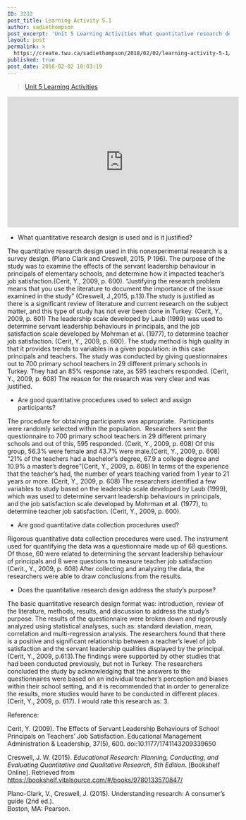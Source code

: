 ```yaml
---
ID: 3232
post_title: Learning Activity 5.1
author: sadiethompson
post_excerpt: 'Unit 5 Learning Activities What quantitative research design is used and is it justified? The quantitative research design used in this nonexperimental research is a survey design. (Plano Clark and Creswell, 2015, P 196). The purpose of the study was to examine the effects of the servant leadership behaviour in principals of elementary schools, and &hellip; <p><a href="https://create.twu.ca/sadiethompson/2018/02/02/learning-activity-5-1/">Continue reading<span> "Learning Activity 5.1"</span></a></p>'
layout: post
permalink: >
  https://create.twu.ca/sadiethompson/2018/02/02/learning-activity-5-1/
published: true
post_date: 2018-02-02 10:03:19
---
```

<blockquote class="wp-embedded-content" data-secret="dy7NrPyVjk"><a href="https://create.twu.ca/ldrs591-sp18/unit-5-learning-activities/">Unit 5 Learning Activities</a></p></blockquote>



<iframe class="wp-embedded-content" sandbox="allow-scripts" security="restricted" src="https://create.twu.ca/ldrs591-sp18/unit-5-learning-activities/embed/#?secret=dy7NrPyVjk" data-secret="dy7NrPyVjk" width="525" height="296" title="&#8220;Unit 5 Learning Activities&#8221; &#8212; Leadership 591: Scholarly Inquiry" frameborder="0" marginwidth="0" marginheight="0" scrolling="no"></iframe>

<ul>
<li style="font-weight: 400"><span style="font-weight: 400">What quantitative research design is used and is it justified?</span></li>
</ul>

<span style="font-weight: 400">The quantitative research design used in this nonexperimental research is a survey design. (Plano Clark and Creswell, 2015, P 196). The purpose of the study was to examine the effects of the servant leadership behaviour in principals of elementary schools, and determine how it impacted teacher’s job satisfaction.(Cerit, Y., 2009, p. 600). “</span><span style="font-weight: 400">Justifying the research problem means that you use the literature to document the importance of the issue examined in the study” (Creswell, J.,2015, p.13).</span><span style="font-weight: 400">The study is justified as there is a significant review of literature and current research on the subject matter, and this type of study has not ever been done in Turkey. (Cerit, Y., 2009, p. 601) The leadership scale developed by Laub (1999) was used to determine servant leadership behaviours in principals, and the job satisfaction scale developed by Mohrman et al. (1977), to determine teacher job satisfaction. (Cerit, Y., 2009, p. 600). The study method is high quality in that it provides trends to variables in a given population: in this case principals and teachers. The study was conducted by giving questionnaires out to 700 primary school teachers in 29 different primary schools in Turkey. They had an 85% response rate, as 595 teachers responded. (Cerit, Y., 2009, p. 608) The reason for the research was very clear and was justified.</span>

<ul>
<li style="font-weight: 400"><span style="font-weight: 400">Are good quantitative procedures used to select and assign participants?</span></li>
</ul>

<span style="font-weight: 400">The procedure for obtaining participants was appropriate.  Participants were randomly selected within the population.  Researchers sent the questionnaire to 700 primary school teachers in 29 different primary schools and out of this, 595 responded. (Cerit, Y., 2009, p. 608) Of this group, 56.3% were female and 43.7% were male.(Cerit, Y., 2009, p. 608) “21% of the teachers had a bachelor’s degree, 67.9 a college degree and 10.9% a master’s degree”(Cerit, Y., 2009, p. 608) In terms of the experience that the teacher’s had, the number of years teaching varied from 1 year to 21 years or more. (Cerit, Y., 2009, p. 608) The researchers identified a few variables to study based on the leadership scale developed by Laub (1999), which was used to determine servant leadership behaviours in principals, and the job satisfaction scale developed by Mohrman et al. (1977), to determine teacher job satisfaction. (Cerit, Y., 2009, p. 600). </span>

<ul>
<li style="font-weight: 400"><span style="font-weight: 400">Are good quantitative data collection procedures used?</span></li>
</ul>

<span style="font-weight: 400">Rigorous quantitative data collection procedures were used. The instrument used for quantifying the data was a questionnaire made up of 68 questions. Of those, 60 were related to determining the servant leadership behaviour of principals and 8 were questions to measure teacher job satisfaction (Cerit., Y., 2009, p. 608) After collecting and analyzing the data, the researchers were able to draw conclusions from the results. </span>

<ul>
<li style="font-weight: 400"><span style="font-weight: 400">Does the quantitative research design address the study’s purpose?</span></li>
</ul>

<span style="font-weight: 400">The basic quantitative research design format was: </span><span style="font-weight: 400">introduction, review of the literature, methods, results, and discussion to address the study’s purpose. </span><span style="font-weight: 400">The results of the questionnaire were broken down and rigorously analyzed using statistical analyses, such as: standard deviation, mean, correlation and multi-regression analysis. The researchers found that there is a positive and significant relationship between a teacher’s level of job satisfaction and the servant leadership qualities displayed by the principal. (Cerit, Y., 2009, p.613).The findings were supported by other studies that had been conducted previously, but not in Turkey. The researchers concluded the study by acknowledging that the answers to the questionnaires were based on an individual teacher’s perception and biases within their school setting, and it is recommended that in order to generalize the results, more studies would have to be conducted in different places. (Cerit, Y., 2009, p. 617). I would rate this research as: 3.</span>

<span style="font-weight: 400">Reference:</span>

<span style="font-weight: 400">Cerit, Y. (2009). The Effects of Servant Leadership Behaviours of School Principals on Teachers&#8217; Job Satisfaction. Educational Management Administration &amp; Leadership, 37(5), 600. doi:10.1177/1741143209339650</span>

<span style="font-weight: 400">Creswell, J. W. (2015). </span><i><span style="font-weight: 400">Educational Research: Planning, Conducting, and Evaluating Quantitative and Qualitative Research, 5th Edition</span></i><span style="font-weight: 400">. [Bookshelf Online]. Retrieved from https://bookshelf.vitalsource.com/#/books/9780133570847/</span>

Plano-Clark, V., Creswell, J. (2015). Understanding research: A consumer’s guide (2nd ed.).<br />
Boston, MA: Pearson.